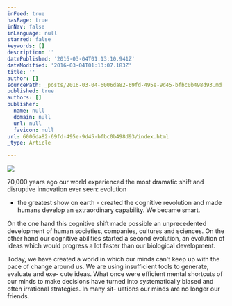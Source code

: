 ```yaml
---
inFeed: true
hasPage: true
inNav: false
inLanguage: null
starred: false
keywords: []
description: ''
datePublished: '2016-03-04T01:13:10.941Z'
dateModified: '2016-03-04T01:13:07.183Z'
title: ''
author: []
sourcePath: _posts/2016-03-04-6006da82-69fd-495e-9d45-bfbc0b498d93.md
published: true
authors: []
publisher:
  name: null
  domain: null
  url: null
  favicon: null
url: 6006da82-69fd-495e-9d45-bfbc0b498d93/index.html
_type: Article

---
```

![](https://the-grid-user-content.s3-us-west-2.amazonaws.com/db638fb7-3898-4484-bc5e-26a107c8f409.jpg)

70,000 years ago our world
experienced the most dramatic shift and disruptive innovation ever seen: evolution
- the greatest show on earth -
created the cognitive revolution and made humans develop an extraordinary capability. We became smart.

On the one hand this cognitive shift made possible an unprecedented development
of human societies, companies, cultures and sciences.
On the other hand our cognitive abilities started a second
evolution, an evolution of
ideas which would progress a
lot faster than our biological
development. 

Today, we have created a
world in which our minds
can't keep up with the pace
of change around us. We are
using insufficient tools to
generate, evaluate and exe-
cute ideas. What once were
efficient mental shortcuts of
our minds to make decisions
have turned into systematically biased and often irrational strategies. In many sit-
uations our minds are no
longer our friends.